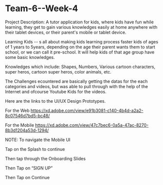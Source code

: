 # Team-6--Week-4

Project Description: A tutor application for kids, where kids have fun while learning, they get to gain various knowledges easily at home anywhere with their tablet devices, or their parent's mobile or tablet device.

Learning Kids -- s all about making kids learning process faster kids of ages of 1 years to 5years, depending on the age their parent wants them to start school, or we can call it pre-school. It will help kids of that age group have some basic knowledges. 

Knowledges which include: Shapes, Numbers, Various cartoon characters, super heros, cartoon super heros, color animals, etc.

The Challenges ecountered are basically getting the datas for the each categories and videos, but was able to pull through with the help of the Internet and ofcourse Youtube Kids for the videos.

Here are the links to the UI/UX Design Prototypes.

For the Web
https://xd.adobe.com/view/e91b3081-c140-4b4d-a2a2-8c07546d7bd5-bc48/

For the Mobile
https://xd.adobe.com/view/47c7bec6-0a5a-47ac-8270-8b3d1204a53d-1294/

NOTE: To navigate the Mobile UI

  Tap on the Splash to continue
  
  Then tap through the Onboarding Slides
  
  Then Tap on “SIGN UP”
  
  Then Tap on Continue 
